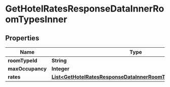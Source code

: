 

# GetHotelRatesResponseDataInnerRoomTypesInner

## Properties

Name | Type | Description | Notes
------------ | ------------- | ------------- | -------------
**roomTypeId** | **String** |  |  [optional]
**maxOccupancy** | **Integer** |  |  [optional]
**rates** | [**List&lt;GetHotelRatesResponseDataInnerRoomTypesInnerRatesInner&gt;**](GetHotelRatesResponseDataInnerRoomTypesInnerRatesInner.md) |  |  [optional]




